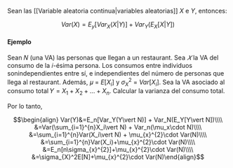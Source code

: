 
Sean las [[Variable aleatoria continua|variables aleatorias]] $X$ e $Y$, entonces: 

$$Var(X)=E_y[Var_X(X\vert Y)]+Var_Y(E_X[X\vert Y])$$ 
#### Ejemplo 

Sean 𝑁 (una VA) las personas que llegan a un restaurant. Sea $𝑋$ la VA del consumo de la 𝑖-ésima persona. Los consumos entre individuos sonindependientes entre sí, e independientes del número de personas que llega al restaurant. Además, 𝜇 = $E[X_i]$ y $\sigma_{X}^2$  = $Var[X_i]$.  Sea la VA asociado al consumo total 𝑌 = $X_1 + X_2 + \dots + X_n$. Calcular la varianza del consumo total.

Por lo tanto, 

$$\begin{align}
Var(Y)&=E_n[Var_Y(Y\vert N)] + Var_N(E_Y[Y\vert N])\\\\
&=Var(\sum_{i=1}^{n}X_i\vert N) + Var_n(\mu_x\cdot N)\\\\
&=\sum_{i=1}^{n}Var(X_i\vert N) + \mu_{x}^{2}\cdot Var(N)\\\\
&=\sum_{i=1}^{n}Var(X_i)+\mu_{x}^{2}\cdot Var(N)\\\\
&=E_n[n\sigma_{x}^{2}]+\mu_{x}^{2}\cdot Var(N)\\\\
&=\sigma_{X}^2E[N]+\mu_{x}^{2}\cdot Var(N)\end{align}$$ 
